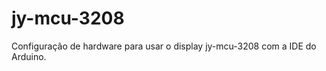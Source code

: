 jy-mcu-3208
===========

Configuração de hardware para usar o display jy-mcu-3208 com a IDE do Arduino. 
